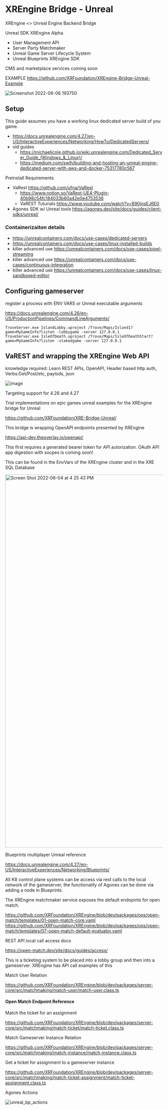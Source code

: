 # XREngine Bridge - Unreal

XREngine &lt;> Unreal Engine Backend Bridge

Unreal SDK XREngine Alpha
- User Management API
- Server Party Matchmaker
- Unreal Game Server Lifecycle System
- Unreal Blueprints XREngine SDK

CMS and marketplace services coming soon

EXAMPLE https://github.com/XRFoundation/XREngine-Bridge-Unreal-Example

![Screenshot 2022-06-06 193750](https://user-images.githubusercontent.com/5104160/172299848-3e1c6a5f-ecd2-4562-a894-0d8b55e5b9e5.png)

## Setup

This guide assumes you have a working linux dedicated server build of you game.
- https://docs.unrealengine.com/4.27/en-US/InteractiveExperiences/Networking/HowTo/DedicatedServers/
- old guides 
   - https://michaeljcole.github.io/wiki.unrealengine.com/Dedicated_Server_Guide_(Windows_&_Linux)/
   - https://medium.com/swlh/building-and-hosting-an-unreal-engine-dedicated-server-with-aws-and-docker-75317780c567

Preinstall Requirements
- VaRest https://github.com/ufna/VaRest
   - https://www.notion.so/VaRest-UE4-Plugin-40b98c54fc184033b60a42e0e4753536
   - VaREST Tuturials https://www.youtube.com/watch?v=B90jnsEJ6E0
- Agones SDK w/ Unreal tools https://agones.dev/site/docs/guides/client-sdks/unreal/

### Containerizaiton details

- https://unrealcontainers.com/docs/use-cases/dedicated-servers
- https://unrealcontainers.com/docs/use-cases/linux-installed-builds
- killer advanced use https://unrealcontainers.com/docs/use-cases/pixel-streaming
- killer advanced use https://unrealcontainers.com/docs/use-cases/continuous-integration
- killer advanced use https://unrealcontainers.com/docs/use-cases/linux-sandboxed-editor

## Configuring gameserver

register a process with ENV VARS or Unreal executable arguments

https://docs.unrealengine.com/4.26/en-US/ProductionPipelines/CommandLineArguments/

```
TroveServer.exe IslandLobby.uproject /Trove/Maps/Island1?game=MyGameInfo?listen -lobbygame -server 127.0.0.1
TroveServer.exe IsleOfDeath.uproject /Trove/Maps/IsleOfDeathStart?game=MyGameInfo?listen -stakedgame -server 127.0.0.1
```

## VaREST and wrapping the XREngine Web API 

knowledge required: Learn REST APIs, OpenAPI, Header based http auth, Verbs:Get/Post/etc, paylods, json

![image](https://user-images.githubusercontent.com/5104160/172028597-08e4c4cc-973b-4e4a-924a-1f508dfb4711.png)

Targeting support for 4.26 and 4.27

Trial implementations on epic games unreal examples for the XREngine bridge for Unreal

https://github.com/XRFoundation/XRE-Bridge-Unreal/

This bridge is wrapping OpenAPI endpoints presented by XREngine 

https://api-dev.theoverlay.io/openapi/

This first requires a generated bearer token for API autorization. OAuth API app digestion with socpes is coming soon!

This can be found in the EnvVars of the XREngine cluster and in the XRE SQL Database

<img width="1189" alt="Screen Shot 2022-06-04 at 4 25 43 PM" src="https://user-images.githubusercontent.com/5104160/172028647-084f7aa0-d358-4b15-b6be-5788ee7d7ec4.png">

Blueprints multiplayer Unreal reference

https://docs.unrealengine.com/4.27/en-US/InteractiveExperiences/Networking/Blueprints/

All K8 control plane systems can be access via rest calls to the local network of the gameserver, the functionality of Agones can be done via adding a node in Blueprints.

The XREngine matchmaker service exposes the default endopints for open match. 

https://github.com/XRFoundation/XREngine/blob/dev/packages/ops/open-match/templates/01-open-match-core.yaml
https://github.com/XRFoundation/XREngine/blob/dev/packages/ops/open-match/templates/07-open-match-default-evaluator.yaml

REST API local call access docs

https://open-match.dev/site/docs/guides/access/

This is a ticketing system to be placed into a lobby group and then into a gameserver. XREngine has API call examples of this

Match User Relation

https://github.com/XRFoundation/XREngine/blob/dev/packages/server-core/src/matchmaking/match-user/match-user.class.ts

#### Open Match Endpoint Reference

Match the ticket for an assignment

https://github.com/XRFoundation/XREngine/blob/dev/packages/server-core/src/matchmaking/match-ticket/match-ticket.class.ts

Match Gameserver Instance Relation

https://github.com/XRFoundation/XREngine/blob/dev/packages/server-core/src/matchmaking/match-instance/match-instance.class.ts

Get a ticket for assignment to a gameserver instance

https://github.com/XRFoundation/XREngine/blob/dev/packages/server-core/src/matchmaking/match-ticket-assignment/match-ticket-assignment.class.ts




Agones Actions

![unreal_bp_actions](https://user-images.githubusercontent.com/5104160/172027649-676723a1-a5d1-46f0-9406-eb2aa429cf18.png)

